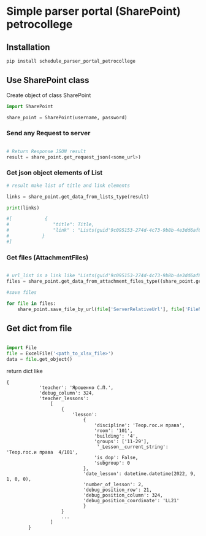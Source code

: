 # Simple parser portal (SharePoint) petrocollege

## Installation 

```cmd
pip install schedule_parser_portal_petrocollege
```

## Use SharePoint сlass

Create object of class SharePoint

```python
import SharePoint

share_point = SharePoint(username, password)
```


### Send any Request to server

```python

# Return Response JSON result
result = share_point.get_request_json(<some_url>)
```

### Get json object elements of List

```python
# result make list of title and link elements 

links = share_point.get_data_from_lists_type(result)

print(links)

#[            {
#                "title": Title,
#                "link" : "Lists(guid'9c095153-274d-4c73-9b8b-4e3dd6af89e5')/Items(16)"
#            }
#]

```
### Get files (AttachmentFiles)

```python

# url_list is a link like "Lists(guid'9c095153-274d-4c73-9b8b-4e3dd6af89e5')/Items(16)"
files = share_point.get_data_from_attachment_files_type((share_point.get_request_json(<url_list> + "/AttachmentFiles")))

#save files 

for file in files:
    share_point.save_file_by_url(file['ServerRelativeUrl'], file['FileName'], 'files')

```

## Get dict from file

```python

import File
file = ExcelFile('<path_to_xlsx_file>')
data = file.get_object()

```

return dict like 

```
{
            'teacher': 'Ярошенко С.П.',
            'debug_column': 324,
            'teacher_lessons':
                [
                    {
                        'lesson':
                            {
                                'discipline': 'Теор.гос.и права',
                                'room': '101',
                                'building': '4',
                                'groups': ['11-29'],
                                 '_Lesson__current_string': 'Теор.гос.и права  4/101',
                                'is_dop': False,
                                'subgroup': 0
                            },
                            'date_lesson': datetime.datetime(2022, 9, 1, 0, 0),
                            'number_of_lesson': 2,
                            'debug_position_row': 21,
                            'debug_position_column': 324,
                            'debug_position_coordinate': 'LL21'
                            }
                    }
                    ...
                ]
        }
```

